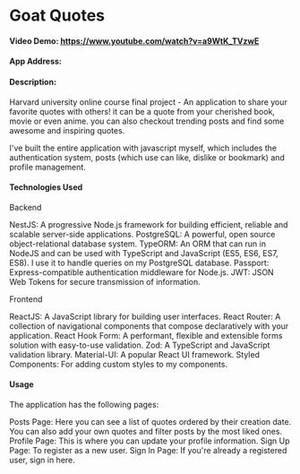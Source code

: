# Goat Quotes

#### Video Demo: <https://www.youtube.com/watch?v=a9WtK_TVzwE>

#### App Address:

#### Description:

Harvard university online course final project - An application to share your favorite quotes with others! it can be a quote from your cherished book, movie or even anime. you can also checkout trending posts and find some awesome and inspiring quotes.

I've built the entire application with javascript myself, which includes the authentication system, posts (which use can like, dislike or bookmark) and profile management.

#### Technologies Used

Backend

NestJS: A progressive Node.js framework for building efficient, reliable and scalable server-side applications.
PostgreSQL: A powerful, open source object-relational database system.
TypeORM: An ORM that can run in NodeJS and can be used with TypeScript and JavaScript (ES5, ES6, ES7, ES8). I use it to handle queries on my PostgreSQL database.
Passport: Express-compatible authentication middleware for Node.js.
JWT: JSON Web Tokens for secure transmission of information.

Frontend

ReactJS: A JavaScript library for building user interfaces.
React Router: A collection of navigational components that compose declaratively with your application.
React Hook Form: A performant, flexible and extensible forms solution with easy-to-use validation.
Zod: A TypeScript and JavaScript validation library.
Material-UI: A popular React UI framework.
Styled Components: For adding custom styles to my components.

#### Usage

The application has the following pages:

Posts Page: Here you can see a list of quotes ordered by their creation date. You can also add your own quotes and filter posts by the most liked ones.
Profile Page: This is where you can update your profile information.
Sign Up Page: To register as a new user.
Sign In Page: If you're already a registered user, sign in here.
